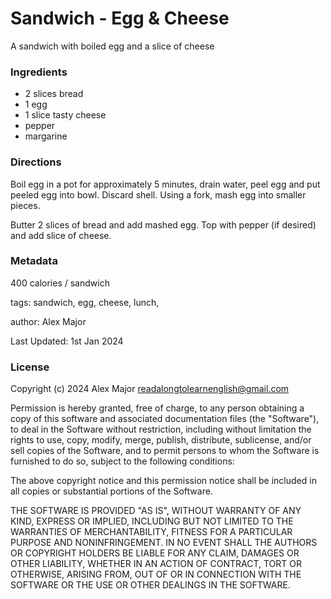 # Sandwich - Egg & Cheese

A sandwich with boiled egg and a slice of cheese

### Ingredients

 * 2 slices bread
 * 1 egg
 * 1 slice tasty cheese
 * pepper
 * margarine

### Directions

Boil egg in a pot for approximately 5 minutes, drain water, peel egg and put peeled egg into bowl. Discard shell. 
Using a fork, mash egg into smaller pieces. 

Butter 2 slices of bread and add mashed egg. Top with pepper (if desired) and add slice of cheese. 

### Metadata

400 calories / sandwich

tags: sandwich, egg, cheese, lunch, 

author: Alex Major

Last Updated: 1st Jan 2024

### License 
Copyright (c) 2024 Alex Major <readalongtolearnenglish@gmail.com>

Permission is hereby granted, free of charge, to any person
obtaining a copy of this software and associated documentation
files (the "Software"), to deal in the Software without
restriction, including without limitation the rights to use,
copy, modify, merge, publish, distribute, sublicense, and/or sell
copies of the Software, and to permit persons to whom the
Software is furnished to do so, subject to the following
conditions:

The above copyright notice and this permission notice shall be
included in all copies or substantial portions of the Software.

THE SOFTWARE IS PROVIDED "AS IS", WITHOUT WARRANTY OF ANY KIND,
EXPRESS OR IMPLIED, INCLUDING BUT NOT LIMITED TO THE WARRANTIES
OF MERCHANTABILITY, FITNESS FOR A PARTICULAR PURPOSE AND
NONINFRINGEMENT. IN NO EVENT SHALL THE AUTHORS OR COPYRIGHT
HOLDERS BE LIABLE FOR ANY CLAIM, DAMAGES OR OTHER LIABILITY,
WHETHER IN AN ACTION OF CONTRACT, TORT OR OTHERWISE, ARISING
FROM, OUT OF OR IN CONNECTION WITH THE SOFTWARE OR THE USE OR
OTHER DEALINGS IN THE SOFTWARE.
